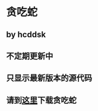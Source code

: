 # 贪吃蛇
## by hcddsk
## 不定期更新中
## 只显示最新版本的源代码
## 请到[这里](https://github.com/hcddsk/Snake/releases/latest)下载贪吃蛇
